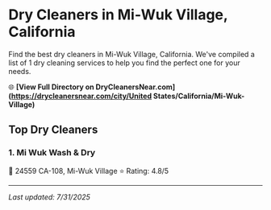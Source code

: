# Dry Cleaners in Mi-Wuk Village, California

Find the best dry cleaners in Mi-Wuk Village, California. We've compiled a list of 1 dry cleaning services to help you find the perfect one for your needs.

🌐 **[View Full Directory on DryCleanersNear.com](https://drycleanersnear.com/city/United States/California/Mi-Wuk-Village)**

## Top Dry Cleaners

### 1. Mi Wuk Wash & Dry
📍 24559 CA-108, Mi-Wuk Village
⭐ Rating: 4.8/5


---

*Last updated: 7/31/2025*
